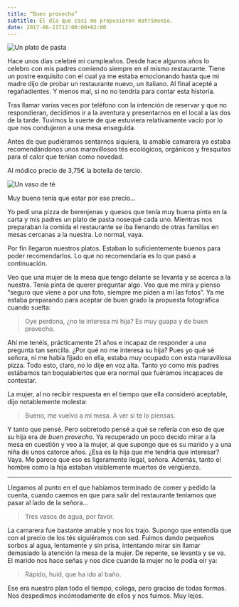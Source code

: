 ```yaml
---
title: “Buen provecho”
subtitle: El día que casi me propusieron matrimonio.
date: 2017-06-21T12:00:00+02:00
---
```


![Un plato de pasta](https://assets.nachbaur.dev/pasta-riconuda.jpg)

Hace unos días celebré mi cumpleaños. Desde hace algunos años lo celebro con mis padres comiendo siempre en el mismo restaurante. Tiene un postre exquisito con el cual ya me estaba emocionando hasta que mi madre dijo de probar un restaurante nuevo, un italiano. Al final acepté a regañadientes. Y menos mal, si no no tendría para contar esta historia.

Tras llamar varias veces por teléfono con la intención de reservar y que no respondieran, decidimos ir a la aventura y presentarnos en el local a las dos de la tarde. Tuvimos la suerte de que estuviera relativamente vacío por lo que nos condujeron a una mesa enseguida.

Antes de que pudiéramos sentarnos siquiera, la amable camarera ya estaba recomendándonos unos maravillosos tés ecológicos, orgánicos y fresquitos para el calor que tenían como novedad.

Al módico precio de 3,75€ la botella de tercio.

![Un vaso de té](https://assets.nachbaur.dev/te-carisimo.jpg)
<figcaption>Muy bueno tenía que estar por ese precio...</figcaption>

Yo pedí una pizza de berenjenas y quesos que tenía muy buena pinta en la carta y mis padres un plato de pasta nosequé cada uno. Mientras nos preparaban la comida el restaurante se iba llenando de otras familias en mesas cercanas a la nuestra. Lo normal, vaya.

Por fin llegaron nuestros platos. Estaban lo suficientemente buenos para poder recomendarlos. Lo que no recomendaría es lo que pasó a continuación.

Veo que una mujer de la mesa que tengo delante se levanta y se acerca a la nuestra. Tenía pinta de querer preguntar algo. Veo que me mira y pienso “seguro que viene a por una foto, siempre me piden a mí las fotos”. Ya me estaba preparando para aceptar de buen grado la propuesta fotográfica cuando suelta:

> Oye perdona, ¿no te interesa mi hija? Es muy guapa y de buen provecho.

Ahí me tenéis, prácticamente 21 años e incapaz de responder a una pregunta tan sencilla. ¿Por qué no me interesa su hija? Pues yo qué sé señora, ni me había fijado en ella, estaba muy ocupado con esta maravillosa pizza. Todo esto, claro, no lo dije en voz alta. Tanto yo como mis padres estábamos tan boquiabiertos que era normal que fuéramos incapaces de contestar.

La mujer, al no recibir respuesta en el tiempo que ella consideró aceptable, dijo notablemente molesta:

> Bueno, me vuelvo a mi mesa. A ver si te lo piensas.

Y tanto que pensé. Pero sobretodo pensé a qué se refería con eso de que su hija era _de buen provecho_. Ya recuperado un poco decido mirar a la mesa en cuestión y veo a la mujer, al que supongo que es su marido y a una niña de unos catorce años. ¿Esa es la hija que me tendría que interesar? Vaya. Me parece que eso es ligeramente ilegal, señora. Además, tanto el hombre como la hija estaban visiblemente muertos de vergüenza.

- - -

Llegamos al punto en el que habíamos terminado de comer y pedido la cuenta, cuando caemos en que para salir del restaurante teníamos que pasar al lado de la señora…

> Tres vasos de agua, por favor.

La camarera fue bastante amable y nos los trajo. Supongo que entendía que con el precio de los tés siguiéramos con sed. Fuimos dando pequeños sorbos al agua, lentamente y sin prisa, intentando mirar sin llamar demasiado la atención la mesa de la mujer. De repente, se levanta y se va. El marido nos hace señas y nos dice cuando la mujer no le podía oír ya:

> Rápido, huid, que ha ido al baño.

Ese era nuestro plan todo el tiempo, colega, pero gracias de todas formas. Nos despedimos incómodamente de ellos y nos fuimos. Muy lejos.
